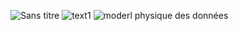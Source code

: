 ![Sans titre](https://github.com/j-sicard/pay_my_buddy/assets/106332407/46a4d27b-fbdd-4594-a853-ee1cb2f6f6a3)
![text1](https://github.com/j-sicard/pay_my_buddy/assets/106332407/089e64a6-1bf9-45e8-95e8-9cb9252bc9e8)
![moderl physique des données](https://github.com/j-sicard/pay_my_buddy/assets/106332407/cde583bc-c8bf-4884-93a5-2b974095013d)
